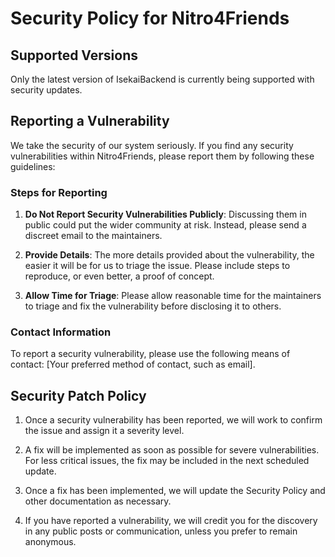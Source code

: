 # Security Policy for Nitro4Friends

## Supported Versions

Only the latest version of IsekaiBackend is currently being supported with security updates.

## Reporting a Vulnerability

We take the security of our system seriously. If you find any security vulnerabilities within Nitro4Friends, please report them by following these guidelines:

### Steps for Reporting

1. **Do Not Report Security Vulnerabilities Publicly**: Discussing them in public could put the wider community at risk. Instead, please send a discreet email to the maintainers.

2. **Provide Details**: The more details provided about the vulnerability, the easier it will be for us to triage the issue. Please include steps to reproduce, or even better, a proof of concept.

3. **Allow Time for Triage**: Please allow reasonable time for the maintainers to triage and fix the vulnerability before disclosing it to others.

### Contact Information

To report a security vulnerability, please use the following means of contact: [Your preferred method of contact, such as email].

## Security Patch Policy

1. Once a security vulnerability has been reported, we will work to confirm the issue and assign it a severity level.

2. A fix will be implemented as soon as possible for severe vulnerabilities. For less critical issues, the fix may be included in the next scheduled update.

3. Once a fix has been implemented, we will update the Security Policy and other documentation as necessary.

4. If you have reported a vulnerability, we will credit you for the discovery in any public posts or communication, unless you prefer to remain anonymous.
